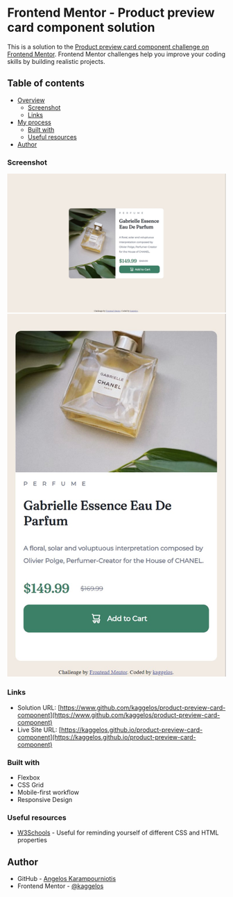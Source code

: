 # Frontend Mentor - Product preview card component solution

This is a solution to the [Product preview card component challenge on Frontend Mentor](https://www.frontendmentor.io/challenges/product-preview-card-component-GO7UmttRfa). Frontend Mentor challenges help you improve your coding skills by building realistic projects.

## Table of contents

- [Overview](#overview)
  - [Screenshot](#screenshot)
  - [Links](#links)
- [My process](#my-process)
  - [Built with](#built-with)
  - [Useful resources](#useful-resources)
- [Author](#author)

### Screenshot

![](./screenshots/desktop.jpg)
![](./screenshots/mobile.jpg)

### Links

- Solution URL: [https://www.github.com/kaggelos/product-preview-card-component](https://www.github.com/kaggelos/product-preview-card-component)
- Live Site URL: [https://kaggelos.github.io/product-preview-card-component](https://kaggelos.github.io/product-preview-card-component)

### Built with

- Flexbox
- CSS Grid
- Mobile-first workflow
- Responsive Design

### Useful resources

- [W3Schools](https://www.w3schools.com) - Useful for reminding yourself of different CSS and HTML properties

## Author

- GitHub - [Angelos Karampourniotis](https://www.github.com/kaggelos)
- Frontend Mentor - [@kaggelos](https://www.frontendmentor.io/profile/kaggelos)
